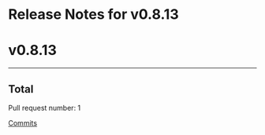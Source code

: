 # Release Notes for v0.8.13


# v0.8.13

***

## Total 

Pull request number: 1

[ Commits ](https://github.com/spidernet-io/spiderpool/compare/v0.8.12...v0.8.13)
